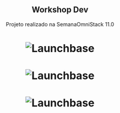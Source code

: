 
<h2 align="center">
    Workshop Dev 
</h2>
<p align="center">
    Projeto realizado na SemanaOmniStack 11.0
</p>

<h1 align="center">
    <img alt="Launchbase" src="https://i.imgur.com/X4VAXVY.png" />
</h1>

<h1 align="center">
    <img alt="Launchbase" src="https://i.imgur.com/2SCx8xP.png" />
</h1>

<h1 align="center">
    <img alt="Launchbase" src="https://i.imgur.com/mlHOD2Z.png" />
</h1>
